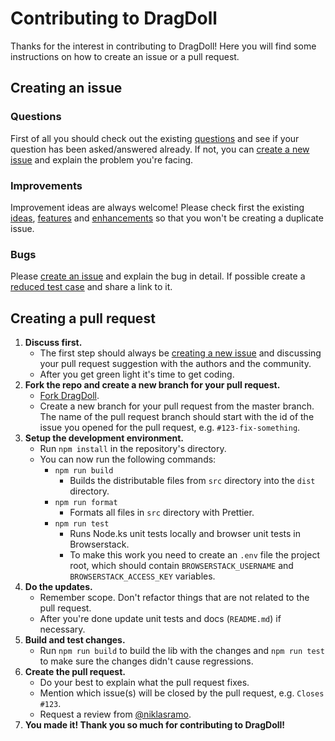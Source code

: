 # Contributing to DragDoll

Thanks for the interest in contributing to DragDoll! Here you will find some instructions on how to create an issue or a pull request.

## Creating an issue

### Questions

First of all you should check out the existing [questions](https://github.com/niklasramo/dragdoll/issues?q=label%3Aquestion%20) and see if your question has been asked/answered already. If not, you can [create a new issue](https://github.com/niklasramo/dragdoll/issues/new) and explain the problem you're facing.

### Improvements

Improvement ideas are always welcome! Please check first the existing [ideas](https://github.com/niklasramo/dragdoll/issues?utf8=%E2%9C%93&q=label%3Aidea), [features](https://github.com/niklasramo/dragdoll/issues?q=label%3Afeature) and [enhancements](https://github.com/niklasramo/dragdoll/issues?q=label%3Aenhancement) so that you won't be creating a duplicate issue.

### Bugs

Please [create an issue](https://github.com/niklasramo/dragdoll/issues/new) and explain the bug in detail. If possible create a [reduced test case](https://css-tricks.com/reduced-test-cases/) and share a link to it.

## Creating a pull request

1. **Discuss first.**
   - The first step should always be [creating a new issue](https://github.com/niklasramo/dragdoll/issues/new) and discussing your pull request suggestion with the authors and the community.
   - After you get green light it's time to get coding.
2. **Fork the repo and create a new branch for your pull request.**
   - [Fork DragDoll](https://github.com/niklasramo/dragdoll#fork-destination-box).
   - Create a new branch for your pull request from the master branch. The name of the pull request branch should start with the id of the issue you opened for the pull request, e.g. `#123-fix-something`.
3. **Setup the development environment.**
   - Run `npm install` in the repository's directory.
   - You can now run the following commands:
     - `npm run build`
       - Builds the distributable files from `src` directory into the `dist` directory.
     - `npm run format`
       - Formats all files in `src` directory with Prettier.
     - `npm run test`
       - Runs Node.ks unit tests locally and browser unit tests in Browserstack.
       - To make this work you need to create an `.env` file the project root, which should contain `BROWSERSTACK_USERNAME` and `BROWSERSTACK_ACCESS_KEY` variables.
4. **Do the updates.**
   - Remember scope. Don't refactor things that are not related to the pull request.
   - After you're done update unit tests and docs (`README.md`) if necessary.
5. **Build and test changes.**
   - Run `npm run build` to build the lib with the changes and `npm run test` to make sure the changes didn't cause regressions.
6. **Create the pull request.**
   - Do your best to explain what the pull request fixes.
   - Mention which issue(s) will be closed by the pull request, e.g. `Closes #123`.
   - Request a review from [@niklasramo](https://github.com/niklasramo).
7. **You made it! Thank you so much for contributing to DragDoll!**
